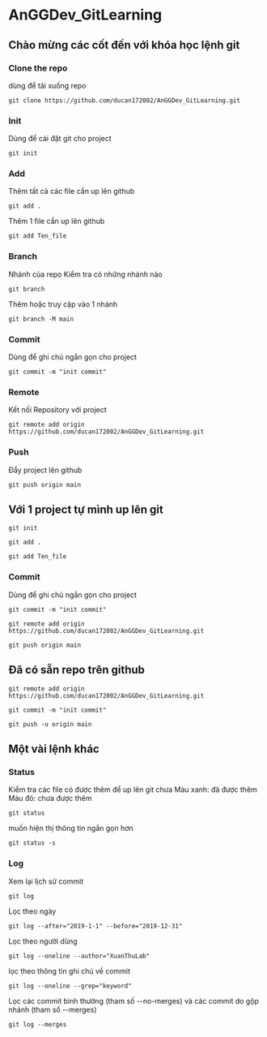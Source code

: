 # AnGGDev_GitLearning
## Chào mừng các cốt đến với khóa học lệnh git
### Clone the repo
dùng để tải xuống repo
```
git clone https://github.com/ducan172002/AnGGDev_GitLearning.git
```
### Init
Dùng để cài đặt git cho project
```
git init
```
### Add
Thêm tất cả các file cần up lên github
```
git add .
```
Thêm 1 file cần up lên github
```
git add Ten_file
```
### Branch
Nhánh của repo
Kiểm tra có những nhánh nào
```
git branch
```
Thêm hoặc truy cập vào 1 nhánh
```
git branch -M main
```
### Commit
Dùng để ghi chú ngắn gọn cho project
```
git commit -m "init commit"
```
### Remote
Kết nối Repository với project
```
git remote add origin https://github.com/ducan172002/AnGGDev_GitLearning.git
```
### Push
Đẩy project lên github
```
git push origin main
```
## Với 1 project tự mình up lên git
```
git init
```
```
git add .
```
```
git add Ten_file
```
### Commit
Dùng để ghi chú ngắn gọn cho project
```
git commit -m "init commit"
```
```
git remote add origin https://github.com/ducan172002/AnGGDev_GitLearning.git
```
```
git push origin main
```
## Đã có sẵn repo trên github
```
git remote add origin https://github.com/ducan172002/AnGGDev_GitLearning.git
```
```
git commit -m "init commit"
```
```
git push -u origin main
```
## Một vài lệnh khác
### Status
Kiểm tra các file có được thêm để up lên git chưa
Màu xanh: đã được thêm
Màu đỏ: chưa được thêm
```
git status
```
muốn hiện thị thông tin ngắn gọn hơn
```
git status -s
```
### Log
Xem lại lịch sử commit
```
git log
```
Lọc theo ngày
```
git log --after="2019-1-1" --before="2019-12-31"
```
Lọc theo người dùng
```
git log --oneline --author="XuanThuLab"
```
lọc theo thông tin ghi chú về commit
```
git log --oneline --grep="keyword"
```
Lọc các commit bình thường (tham số --no-merges) và các commit do gộp nhánh (tham số --merges)
```
git log --merges
```
